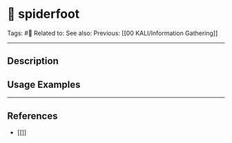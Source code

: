 # 💢 spiderfoot
Tags: #💢
Related to: 
See also: 
Previous: [[00 KALI/Information Gathering]]

---
## Description


## Usage Examples


---
## References
- [[]]